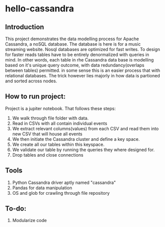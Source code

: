 # hello-cassandra

## Introduction

This project demonstrates the data modelling process for Apache Cassandra, a noSQL database. The database is here is for a music streaming website. Nosql databases are optimized for fast writes. To design for faster reads tables have to be entirely denormalized with queries in mind. In other words, each table in rhe Cassandra data base is modelling based on it's unique query outcome, with data redundancy(overlaps between tables) permitted. in some sense this is an easier process that with relational databases. The trick however lies majorly in how data is partioned and sorted across nodes.

## How to run project:

Project is a jupiter notebook. That follows these steps:

1. We walk through file folder with data.
2. Read in CSVs with all contain individual events
3. We extract relevant columns(values) from each CSV and read them into new CSV that will house all events
4. We then initiate the Cassandra cluster and define a key space.
5. We create all our tables within this keyspace.
6. We validate our table by running the queries they where designed for.
7. Drop tables and close connections

## Tools
1. Python Cassandra driver aptly named "cassandra"
2. Pandas for data manipulation
3. OS and glob for crawling through file repository

## To-do:
1. Modularize code

